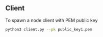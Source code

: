## Client

To spawn a node client with PEM public key

```sh
python3 client.py --pk public_key1.pem
```
